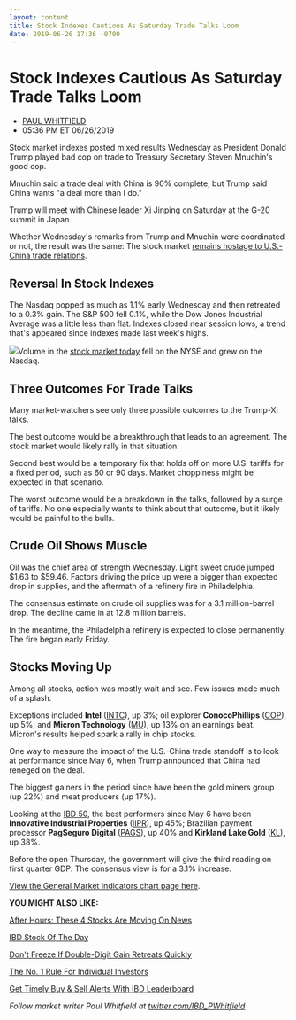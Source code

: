 ```yaml
---
layout: content
title: Stock Indexes Cautious As Saturday Trade Talks Loom
date: 2019-06-26 17:36 -0700
---
```



Stock Indexes Cautious As Saturday Trade Talks Loom
====================================================




* [PAUL WHITFIELD](https://www.investors.com/author/whitfieldp/ "Posts by PAUL WHITFIELD")
* 05:36 PM ET 06/26/2019




Stock market indexes posted mixed results Wednesday as President Donald Trump played bad cop on trade to Treasury Secretary Steven Mnuchin's good cop.




Mnuchin said a trade deal with China is 90% complete, but Trump said China wants "a deal more than I do."


Trump will meet with Chinese leader Xi Jinping on Saturday at the G-20 summit in Japan.


Whether Wednesday's remarks from Trump and Mnuchin were coordinated or not, the result was the same: The stock market [remains hostage to U.S.-China trade relations](https://www.investors.com/news/stock-market-forecast-next-six-months-2019/).


Reversal In Stock Indexes
-------------------------


The Nasdaq popped as much as 1.1% early Wednesday and then retreated to a 0.3% gain. The S&P 500 fell 0.1%, while the Dow Jones Industrial Average was a little less than flat. Indexes closed near session lows, a trend that's appeared since indexes made last week's highs.


![](https://www.investors.com/wp-content/uploads/2019/06/MP062619-249x300.jpg)Volume in the [stock market today](https://www.investors.com/market-trend/stock-market-today/stock-market-today-market-trends-best-stocks-buy-watch/) fell on the NYSE and grew on the Nasdaq.


Three Outcomes For Trade Talks
------------------------------


Many market-watchers see only three possible outcomes to the Trump-Xi talks.


The best outcome would be a breakthrough that leads to an agreement. The stock market would likely rally in that situation.


Second best would be a temporary fix that holds off on more U.S. tariffs for a fixed period, such as 60 or 90 days. Market choppiness might be expected in that scenario.


The worst outcome would be a breakdown in the talks, followed by a surge of tariffs. No one especially wants to think about that outcome, but it likely would be painful to the bulls.


Crude Oil Shows Muscle
----------------------


Oil was the chief area of strength Wednesday. Light sweet crude jumped $1.63 to $59.46. Factors driving the price up were a bigger than expected drop in supplies, and the aftermath of a refinery fire in Philadelphia.


The consensus estimate on crude oil supplies was for a 3.1 million-barrel drop. The decline came in at 12.8 million barrels.


In the meantime, the Philadelphia refinery is expected to close permanently. The fire began early Friday.


Stocks Moving Up
----------------


Among all stocks, action was mostly wait and see. Few issues made much of a splash.


Exceptions included **Intel** ([INTC](https://research.investors.com/quote.aspx?symbol=INTC)), up 3%; oil explorer **ConocoPhillips** ([COP](https://research.investors.com/quote.aspx?symbol=COP)), up 5%; and **Micron Technology** ([MU](https://research.investors.com/quote.aspx?symbol=MU)), up 13% on an earnings beat. Micron's results helped spark a rally in chip stocks.



One way to measure the impact of the U.S.-China trade standoff is to look at performance since May 6, when Trump announced that China had reneged on the deal.


The biggest gainers in the period since have been the gold miners group (up 22%) and meat producers (up 17%).


Looking at the [IBD 50](https://research.investors.com/stock-lists/ibd-50/), the best performers since May 6 have been **Innovative Industrial Properties** ([IIPR](https://research.investors.com/quote.aspx?symbol=IIPR)), up 45%; Brazilian payment processor **PagSeguro Digital** ([PAGS](https://research.investors.com/quote.aspx?symbol=PAGS)), up 40% and **Kirkland Lake Gold** ([KL](https://research.investors.com/quote.aspx?symbol=KL)), up 38%.


Before the open Thursday, the government will give the third reading on first quarter GDP. The consensus view is for a 3.1% increase.


[View the General Market Indicators chart page here](https://www.investors.com/wp-content/uploads/2019/06/IBD2606152504GMI2.pdf).


**YOU MIGHT ALSO LIKE:**


[After Hours: These 4 Stocks Are Moving On News](https://www.investors.com/market-trend/stock-market-today/dow-jones-futures-amd-stock-intel-move-stock-market-rally-boeing-737-max/)


[IBD Stock Of The Day](https://www.investors.com/research/ibd-stock-of-the-day/chipotle-stock-buy-point-mcdonalds-stock/)


[Don't Freeze If Double-Digit Gain Retreats Quickly](https://www.investors.com/how-to-invest/investors-corner/how-to-sell-dont-freeze-if-double-digit-gain-in-a-stock-shrinks-fast/)


[The No. 1 Rule For Individual Investors](https://www.investors.com/how-to-invest/investors-corner/still-the-no-1-rule-for-stock-investors-always-cut-your-losses-short/)


[Get Timely Buy & Sell Alerts With IBD Leaderboard](https://www.investors.com/product/leaderboard/?artProdLink=Leaderboard)


*Follow market writer Paul Whitfield at* *[twitter.com/IBD\_PWhitfield](http://twitter.com/IBD_PWhitfield)*




